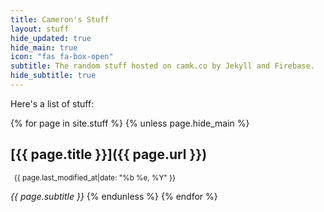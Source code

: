 ```yaml
---
title: Cameron's Stuff
layout: stuff
hide_updated: true
hide_main: true
icon: "fas fa-box-open"
subtitle: The random stuff hosted on camk.co by Jekyll and Firebase.
hide_subtitle: true
---
```

Here's a list of stuff:

{% for page in site.stuff %}
  {% unless page.hide_main %}
## [{{ page.title }}]({{ page.url }})
<small class="text-muted"><i class="fas fa-clock"></i>&ensp;{{ page.last_modified_at|date: "%b %e, %Y" }}</small>

_{{ page.subtitle }}_
  {% endunless %}
{% endfor %}
